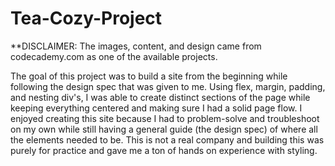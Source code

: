 # Tea-Cozy-Project

**DISCLAIMER: The images, content, and design came from codecademy.com as one of the available projects.

The goal of this project was to build a site from the beginning while following the design spec that was given to me. Using flex, margin, padding, and nesting div's, I was able to create distinct sections of the page while keeping everything centered and making sure I had a solid page flow. I enjoyed creating this site because I had to problem-solve and troubleshoot on my own while still having a general guide (the design spec) of where all the elements needed to be. This is not a real company and building this was purely for practice and gave me a ton of hands on experience with styling.